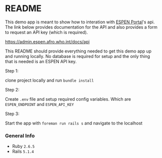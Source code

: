 # README
This demo app is meant to show how to interation with [ESPEN Portal](https://admin.espen.afro.who.int/)'s api. The link below provides documentation for the API and also provides a form to request an API key (which is required).

https://admin.espen.afro.who.int/docs/api

This README should provide everything needed to get this demo app up and running locally. No database is required for setup and the only thing that is needed is an ESPEN API key.

Step 1:

clone project locally and run `bundle install`

Step 2: 

Create `.env` file and setup required config variables. Which are `ESPEN_ENDPOINT` and `ESPEN_API_KEY`

Step 3:

Start the app with `foreman run rails s` and navigate to the localhost

### General Info

- Ruby `2.6.5`
- Rails `5.1.4`
